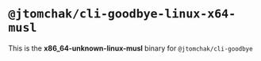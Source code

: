 # `@jtomchak/cli-goodbye-linux-x64-musl`

This is the **x86_64-unknown-linux-musl** binary for `@jtomchak/cli-goodbye`
